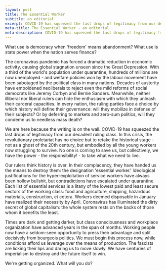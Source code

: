 ```yaml
---
layout: post
title: The Essential Worker
subtitle: an editorial
excerpt: COVID-19 has squeezed the last drops of legitimacy from our decadent ruling class. In this crisis, the revolutionary proletariat has no choice but to retake the historical stage.
meta-title: The Essential Worker - an editorial
meta-description: COVID-19 has squeezed the last drops of legitimacy from our decadent ruling class. In this crisis, the revolutionary proletariat has no choice but to retake the historical stage.
---
```


What use is democracy when 'freedom' means abandonment? What use is state power when the nation serves finance?

The coronavirus pandemic has forced a dramatic reduction in economic activity, causing global stagnation unseen since the Great Depression. With a third of the world's population under quarantine, hundreds of millions are now unemployed - and welfare policies won by the labour movement have been sabotaged by the political class in many nations. Decades of austerity have emboldened neoliberals to reject even the mild reforms of social democrats like Jeremy Corbyn and Bernie Sanders. Meanwhile, neither illiberal nor liberal rulers can hide the enthusiasm with which they unleash their carceral capacities. In every nation, the ruling parties face a choice by which history will define their governance: will they mobilize in defense of their subjects? Or by deferring to markets and zero-sum politics, will they condemn us to needless mass death?

We are here because the writing is on the wall. COVID-19 has squeezed the last drops of legitimacy from our decadent ruling class. In this crisis, the revolutionary proletariat has no choice but to retake the historical stage - not as a ghost of the 20th century, but embodied by all the young workers now struggling to survive. No one is coming to save us, but collectively, we have the power - the responsibility! - to take what we need to live.

Our rulers think history is over. In their complacency, they have handed us the means to destroy them: the designation 'essential worker.' Ideological justifications for the hyper-exploitation of service workers have always been hollow bullshit, but contradictions have escalated under quarantine. Each list of essential services is a litany of the lowest paid and least secure sectors of the working class: food and agriculture, shipping, hazardous materials, construction, et cetera. Workers deemed disposable in January have realized their necessity by April. Coronavirus has illuminated the dirty secret of global capitalism: the whole system rests on the backs of those whom it benefits the least.

Times are dark and getting darker, but class consciousness and workplace organization have advanced years in the span of months. Working people now have a seldom-seen opportunity to press their advantage and split decisively from bourgeois politics. We must begin this process now, while conditions afford us leverage over the means of production. The fascists are licking their lips and daring us to move slowly. We have centuries of imperialism to destroy and the future itself to win.

We're getting organized. What will you do?
